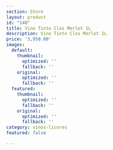 ```yaml
---
section: Store
layout: product
id: "140"
title: Vino Tinto Clos Merlot 1L
description: Vino Tinto Clos Merlot 1L
price: '3,950.00'
images:
  default:
    thumbnail:
      optimized: ''
      fallback: ''
    original:
      optimized: ''
      fallback: ''
  featured:
    thumbnail:
      optimized: ''
      fallback: ''
    original:
      optimized: ''
      fallback: ''
category: vinos-licores
featured: false

---
```

